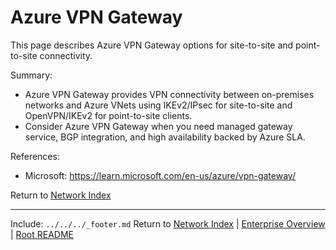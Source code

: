 ﻿---
Last Reviewed: 2025-09-04
Tags: network, integration, vpn
---
# Azure VPN Gateway

This page describes Azure VPN Gateway options for site-to-site and point-to-site connectivity.

Summary:
- Azure VPN Gateway provides VPN connectivity between on-premises networks and Azure VNets using IKEv2/IPsec for site-to-site and OpenVPN/IKEv2 for point-to-site clients.
- Consider Azure VPN Gateway when you need managed gateway service, BGP integration, and high availability backed by Azure SLA.

References:
- Microsoft: https://learn.microsoft.com/en-us/azure/vpn-gateway/

Return to [Network Index](../_index.md)

---
Include: `../../../_footer.md`
Return to [Network Index](../_index.md) | [Enterprise Overview](../_index.md) | [Root README](../../README.md)
